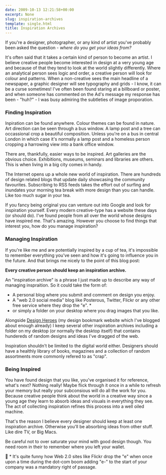 ```yaml
---
date: 2009-10-13 12:21:58+00:00
excerpt: None
slug: inspiration-archives
template: single.html
title: Inspiration Archives
---
```


If you're a designer, photographer, or any kind of artist you've probably been asked the question - _where do you get your ideas from?_

It's often said that it takes a certain kind of person to become an artist. I believe creative people become interested in design at a very young age and because of that they tend to look at the world slightly differently. Where an analytical person sees logic and order, a creative person will look for colour and patterns. When a non-creative sees the main headline of a newspaper, a graphic designer will see typography and grids - I know, it can be a curse sometimes! I've often been found staring at a billboard or poster, and when someone has commented on the Ad's message my response has been - "huh?" - I was busy admiring the subtleties of image proporation.

### Finding Inspiration

Inpiration can be found anywhere. Colour themes can be found in nature. Art direction can be seen through a bus window. A lamp post and a tree can occassional crop a beautiful composition. Unless you're on a bus in central London in which case it's normally a lamp post and a homeless person cropping a harrowing view into a bank office window.

There are, thankfully, easier ways to be inspired. Art galleries are the obvious choice. Exhibitions, museums, seminars and libraries are others. This is when living in a big city comes in handy.

The Internet opens up a whole new world of inspiration. There are hundreds of design related blogs that update daily showcasing the community favourites. Subscribing to RSS feeds takes the effort out of surfing and inundates your morning tea break with more design than you can handle. Like too much sugar in your tea.

If you fancy being original you can venture out into Google and look for inspiration yourself. Every modern creative-type has a website these days (or should do). I've found people from all over the world whose designs have inspired me. That's amazing. However you choose to find things that interest you, how do you manage inspiration?

### Managing Inspiration

If you're like me and are potentially inspired by a cup of tea, it's impossible to remember everything you've seen and how it's going to influence you in the future. And that brings me nicely to the point of this blog post:

**Every creative person should keep an inspiration archive.**

An "inspiration archive" is a phrase I just made up to describe any way of managing inspraition. So it could take the form of:

* A personal blog where you submit and comment on design you enjoy.
* A "web 2.0 social media" blog like Posterous, Twitter, Flickr or any other free service where they drop the "e". *
* or simply a folder on your desktop where you drag images that you like.

Alongside [Design Heroes](http://designheroes.co.uk) (my design bookmark website which I've blogged about enough already) I keep several other inspiration archives including a folder on my desktop (or normally the desktop itself) that contains hundereds of random designs and ideas I've dragged of the web.

Inspiration shouldn't be limited to the digital world either. Designers should have a healthly library of books, magazines and a collection of random assortments more commonly refered to as "crap".

### Being Inspired

You have found design that you like, you've organised it for reference, what's next? Nothing really! Maybe flick through it once in a while to refresh your memory but really your subconsious will do all the work for you. Because creative people think about the world in a creative way since a young age they learn to absorb ideas and visuals in everything they see. The act of collecting inspiration refines this process into a well oiled machine.

That's the reason I believe every designer should keep at least one inspiration archive. Otherwise you'll be absorbing ideas from other stuff. Like dire TV, or Big Macs.

Be careful not to over saturate your mind with good design though. You need room in their to remember where you left your wallet.


🤫 * It's quite funny how Web 2.0 sites like Flickr drop the "e" when once upon a time during the dot-com boom adding "e-" to the start of your company was a mandatory right of passage.

